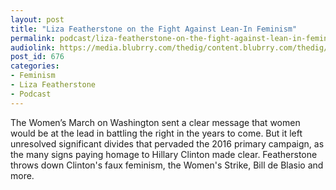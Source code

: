 ```yaml
---
layout: post
title: "Liza Featherstone on the Fight Against Lean-In Feminism"
permalink: podcast/liza-featherstone-on-the-fight-against-lean-in-feminism
audiolink: https://media.blubrry.com/thedig/content.blubrry.com/thedig/The_Dig_-_EP_25_-_Featherstone.mp3
post_id: 676
categories: 
- Feminism
- Liza Featherstone
- Podcast
---
```


The Women’s March on Washington sent a clear message that women would be at the lead in battling the right in the years to come. But it left unresolved significant divides that pervaded the 2016 primary campaign, as the many signs paying homage to Hillary Clinton made clear. Featherstone throws down Clinton's faux feminism, the Women's Strike, Bill de Blasio and more.
